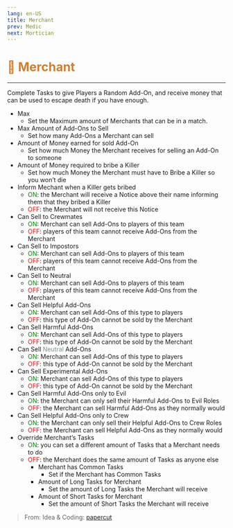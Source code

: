 ```yaml
---
lang: en-US
title: Merchant
prev: Medic
next: Mortician
---
```


# <font color="#d27d2d">🛒 <b>Merchant</b></font> <Badge text="Support" type="tip" vertical="middle"/>
---

Complete Tasks to give Players a Random Add-On, and receive money that can be used to escape death if you have enough. 
* Max
  * Set the Maximum amount of Merchants that can be in a match.
* Max Amount of Add-Ons to Sell
  * Set how many Add-Ons a Merchant can sell
* Amount of Money earned for sold Add-On
  * Set how much Money the Merchant receives for selling an Add-On to someone
* Amount of Money required to bribe a Killer
  * Set how much Money the Merchant must have to Bribe a Killer so you won’t die
* Inform Mechant when a Killer gets bribed
  * <font color=green>ON</font>: the Merchant will receive a Notice above their name informing them that they bribed a Killer
  * <font color=red>OFF</font>: the Merchant will not receive this Notice
* Can Sell to Crewmates
  * <font color=green>ON</font>: Merchant can sell Add-Ons to players of this team
  * <font color=red>OFF</font>: players of this team cannot receive Add-Ons from the Merchant
* Can Sell to Impostors
  * <font color=green>ON</font>: Merchant can sell Add-Ons to players of this team
  * <font color=red>OFF</font>: players of this team cannot receive Add-Ons from the Merchant
* Can Sell to Neutral
  * <font color=green>ON</font>: Merchant can sell Add-Ons to players of this team
  * <font color=red>OFF</font>: players of this team cannot receive Add-Ons from the Merchant
* Can Sell Helpful Add-Ons
  * <font color=green>ON</font>: Merchant can sell Add-Ons of this type to players
  * <font color=red>OFF</font>: this type of Add-On cannot be sold by the Merchant
* Can Sell Harmful Add-Ons
  * <font color=green>ON</font>: Merchant can sell Add-Ons of this type to players
  * <font color=red>OFF</font>: this type of Add-On cannot be sold by the Merchant
* Can Sell <font color=#7f8c8d>Neutral</font> Add-Ons
  * <font color=green>ON</font>: Merchant can sell Add-Ons of this type to players
  * <font color=red>OFF</font>: this type of Add-On cannot be sold by the Merchant
* Can Sell Experimental Add-Ons
  * <font color=green>ON</font>: Merchant can sell Add-Ons of this type to players
  * <font color=red>OFF</font>: this type of Add-On cannot be sold by the Merchant
* Can Sell Harmful Add-Ons only to Evil
  * <font color=green>ON</font>: the Merchant can only sell their Harmful Add-Ons to Evil Roles
  * <font color=red>OFF</font>: the Merchant can sell Harmful Add-Ons as they normally would
* Can Sell Helpful Add-Ons only to Crew
  * <font color=green>ON</font>: the Merchant can only sell their Helpful Add-Ons to Crew Roles
  * <font color=red>OFF</font>: the Merchant can sell Helpful Add-Ons as they normally would
* Override Merchant’s Tasks
  * <font color=green>ON</font>: you can set a different amount of Tasks that a Merchant needs to do
  * <font color=red>OFF</font>: the Merchant does the same amount of Tasks as anyone else
    * Merchant has Common Tasks
      * Set if the Merchant has Common Tasks
    * Amount of Long Tasks for Merchant
      * Set the amount of Long Tasks the Merchant will receive
    * Amount of Short Tasks for Merchant
      * Set the amount of Short Tasks the Merchant will receive

> From: Idea & Coding: [papercut](https://github.com/lars-wu)
